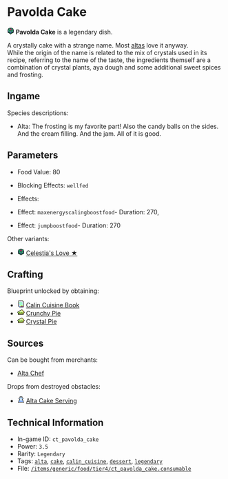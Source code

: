 # Pavolda Cake

<img src="https://raw.githubusercontent.com/Ceterai/Enternia/main/items/generic/food/tier4/ct_pavolda_cake.png" alt="Pavolda Cake icon" loading="lazy" height=16px width="auto" /> **Pavolda Cake** is a legendary dish.

A crystally cake with a strange name. Most [altas](https://ceterai.github.io/MyEnternia/Wiki/Tags/Alta) love it anyway.  
While the origin of the name is related to the mix of crystals used in its recipe, referring to the name of the taste, the ingredients themself are a combination of crystal plants, aya dough and some additional sweet spices and frosting.

## Ingame

Species descriptions:

- Alta: The frosting is my favorite part! Also the candy balls on the sides. And the cream filling. And the jam. All of it is good.

## Parameters

- Food Value: 80
- Blocking Effects: `wellfed`
- Effects: 

- Effect: `maxenergyscalingboostfood`- Duration: 270, 

- Effect: `jumpboostfood`- Duration: 270

Other variants:

- <img src="https://raw.githubusercontent.com/Ceterai/Enternia/main/items/generic/food/tier4/ct_pavolda_cake.png" alt="Celestia's Love ★ icon" loading="lazy" height=16px width="auto" /> [Celestia's Love ★](https://ceterai.github.io/MyEnternia/Wiki/Celestia'sLove)

## Crafting

Blueprint unlocked by obtaining:

- <img src="https://raw.githubusercontent.com/Ceterai/Enternia/main/codex/alta/ebook/gyera.png" alt="Calin Cuisine Book icon" loading="lazy" height=16px width="auto" /> [Calin Cuisine Book](https://ceterai.github.io/MyEnternia/Wiki/CalinCuisineBook)
- <img src="https://raw.githubusercontent.com/Ceterai/Enternia/main/items/generic/food/tier3/ct_crunchy_pie.png" alt="Crunchy Pie icon" loading="lazy" height=16px width="auto" /> [Crunchy Pie](https://ceterai.github.io/MyEnternia/Wiki/CrunchyPie)
- <img src="https://raw.githubusercontent.com/Ceterai/Enternia/main/items/generic/food/tier3/ct_crunchy_pie.png" alt="Crystal Pie icon" loading="lazy" height=16px width="auto" /> [Crystal Pie](https://ceterai.github.io/MyEnternia/Wiki/CrystalPie)

## Sources

Can be bought from merchants:

- [Alta Chef](https://ceterai.github.io/MyEnternia/Wiki/AltaChef)

Drops from destroyed obstacles:

- <img src="https://raw.githubusercontent.com/Ceterai/Enternia/main/objects/alta/special/food/cake/icon.png" alt="Alta Cake Serving icon" loading="lazy" height=16px width="auto" /> [Alta Cake Serving](https://ceterai.github.io/MyEnternia/Wiki/AltaCakeServing)

## Technical Information

- In-game ID: `ct_pavolda_cake`
- Power: `3.5`
- Rarity: `Legendary`
- Tags: [`alta`](https://ceterai.github.io/MyEnternia/Wiki/Tags/Alta), [`cake`](https://ceterai.github.io/MyEnternia/Wiki/Tags/Cake), [`calin_cuisine`](https://ceterai.github.io/MyEnternia/Wiki/Tags/CalinCuisine), [`dessert`](https://ceterai.github.io/MyEnternia/Wiki/Tags/Dessert), [`legendary`](https://ceterai.github.io/MyEnternia/Wiki/Tags/Legendary)
- File: [`/items/generic/food/tier4/ct_pavolda_cake.consumable`](https://github.com/Ceterai/Enternia/blob/main/items/generic/food/tier4/ct_pavolda_cake.consumable)
